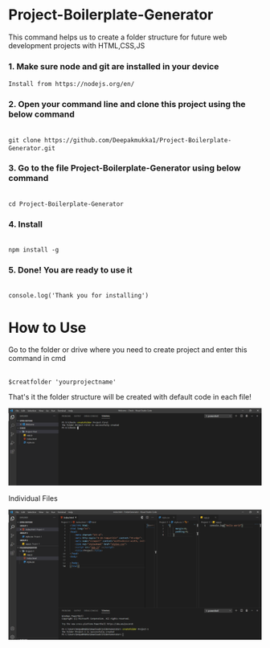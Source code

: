 # Project-Boilerplate-Generator

This command helps us to create a folder structure for future web development projects with HTML,CSS,JS

### 1. Make sure node and git are installed in your device

```
Install from https://nodejs.org/en/

```

### 2. Open your command line and clone this project using the below command

```

git clone https://github.com/Deepakmukka1/Project-Boilerplate-Generator.git

```

### 3. Go to the file Project-Boilerplate-Generator using below command

```

cd Project-Boilerplate-Generator

```

### 4. Install

```

npm install -g

```

### 5. Done! You are ready to use it

```

console.log('Thank you for installing')

```

# How to Use

Go to the folder or drive where you need to create project and enter this command in cmd


```

$creatfolder 'yourprojectname'

```
That's it the folder structure will be created with default code in each file!

![](https://github.com/Deepakmukka1/Project-Boilerplate-Generator/blob/main/Banner%20Image.png)

Individual Files

![](https://github.com/Deepakmukka1/Project-Boilerplate-Generator/blob/main/Banner%20Image-2.PNG)





